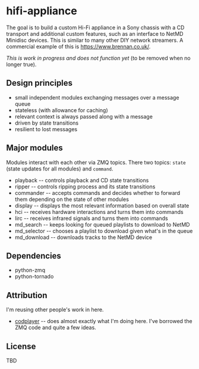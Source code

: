 # hifi-appliance

The goal is to build a custom Hi-Fi appliance in a Sony chassis with a CD transport and additional custom features, such as an interface to NetMD Minidisc devices. This is similar to many other DIY network streamers. A commercial example of this is https://www.brennan.co.uk/.

*This is work in progress and does not function yet* (to be removed when no longer true).

## Design principles

 - small independent modules exchanging messages over a message queue
 - stateless (with allowance for caching)
 - relevant context is always passed along with a message
 - driven by state transitions
 - resilient to lost messages

## Major modules

Modules interact with each other via ZMQ topics. There two topics: `state` (state updates for all modules) and `command`.

 - playback -- controls playback and CD state transitions
 - ripper -- controls ripping process and its state transitions
 - commander -- accepts commands and decides whether to forward them depending on the state of other modules
 - display -- displays the most relevant information based on overall state
 - hci -- receives hardware interactions and turns them into commands
 - lirc -- receives infrared signals and turns them into commands
 - md\_search -- keeps looking for queued playlists to download to NetMD
 - md\_selector -- chooses a playlist to download given what's in the queue
 - md\_download -- downloads tracks to the NetMD device


## Dependencies

 - python-zmq
 - python-tornado

## Attribution

I'm reusing other people's work in here.
 - [codplayer](https://github.com/petli/codplayer) -- does almost exactly what I'm doing here. I've borrowed the ZMQ code and quite a few ideas.


## License

TBD
